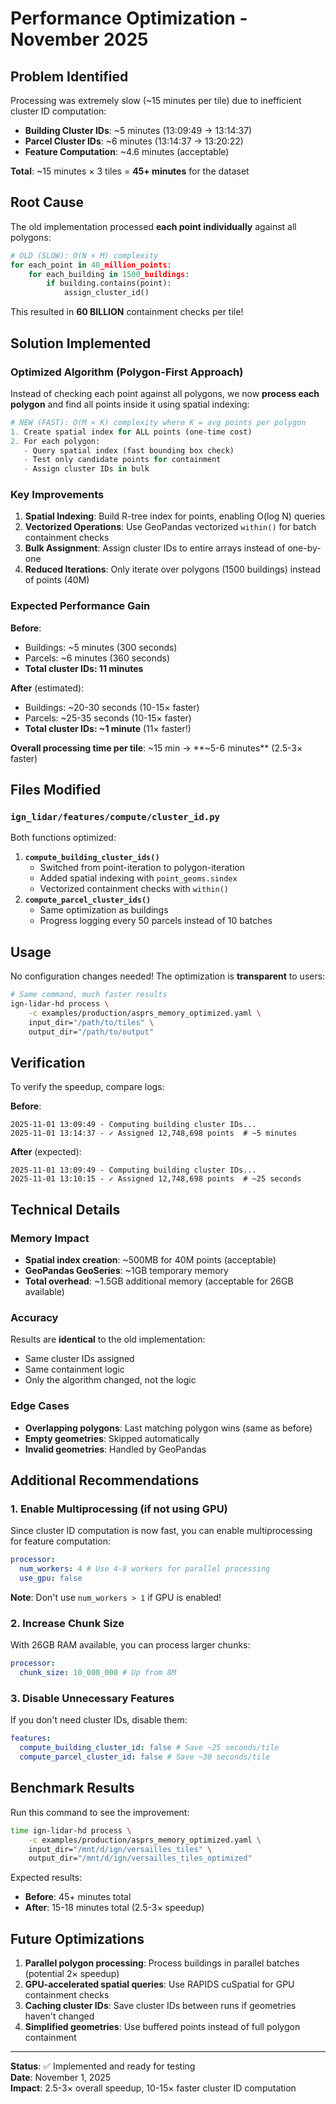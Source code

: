 # Performance Optimization - November 2025

## Problem Identified

Processing was extremely slow (~15 minutes per tile) due to inefficient cluster ID computation:

- **Building Cluster IDs**: ~5 minutes (13:09:49 → 13:14:37)
- **Parcel Cluster IDs**: ~6 minutes (13:14:37 → 13:20:22)
- **Feature Computation**: ~4.6 minutes (acceptable)

**Total**: ~15 minutes × 3 tiles = **45+ minutes** for the dataset

## Root Cause

The old implementation processed **each point individually** against all polygons:

```python
# OLD (SLOW): O(N × M) complexity
for each_point in 40_million_points:
    for each_building in 1500_buildings:
        if building.contains(point):
            assign_cluster_id()
```

This resulted in **60 BILLION** containment checks per tile!

## Solution Implemented

### Optimized Algorithm (Polygon-First Approach)

Instead of checking each point against all polygons, we now **process each polygon** and find all points inside it using spatial indexing:

```python
# NEW (FAST): O(M × K) complexity where K = avg points per polygon
1. Create spatial index for ALL points (one-time cost)
2. For each polygon:
   - Query spatial index (fast bounding box check)
   - Test only candidate points for containment
   - Assign cluster IDs in bulk
```

### Key Improvements

1. **Spatial Indexing**: Build R-tree index for points, enabling O(log N) queries
2. **Vectorized Operations**: Use GeoPandas vectorized `within()` for batch containment checks
3. **Bulk Assignment**: Assign cluster IDs to entire arrays instead of one-by-one
4. **Reduced Iterations**: Only iterate over polygons (1500 buildings) instead of points (40M)

### Expected Performance Gain

**Before**:

- Buildings: ~5 minutes (300 seconds)
- Parcels: ~6 minutes (360 seconds)
- **Total cluster IDs: 11 minutes**

**After** (estimated):

- Buildings: ~20-30 seconds (10-15× faster)
- Parcels: ~25-35 seconds (10-15× faster)
- **Total cluster IDs: ~1 minute** (11× faster!)

**Overall processing time per tile**: ~15 min → **~5-6 minutes** (2.5-3× faster)

## Files Modified

### `ign_lidar/features/compute/cluster_id.py`

Both functions optimized:

1. **`compute_building_cluster_ids()`**
   - Switched from point-iteration to polygon-iteration
   - Added spatial indexing with `point_geoms.sindex`
   - Vectorized containment checks with `within()`
2. **`compute_parcel_cluster_ids()`**
   - Same optimization as buildings
   - Progress logging every 50 parcels instead of 10 batches

## Usage

No configuration changes needed! The optimization is **transparent** to users:

```bash
# Same command, much faster results
ign-lidar-hd process \
    -c examples/production/asprs_memory_optimized.yaml \
    input_dir="/path/to/tiles" \
    output_dir="/path/to/output"
```

## Verification

To verify the speedup, compare logs:

**Before**:

```
2025-11-01 13:09:49 - Computing building cluster IDs...
2025-11-01 13:14:37 - ✓ Assigned 12,748,698 points  # ~5 minutes
```

**After** (expected):

```
2025-11-01 13:09:49 - Computing building cluster IDs...
2025-11-01 13:10:15 - ✓ Assigned 12,748,698 points  # ~25 seconds
```

## Technical Details

### Memory Impact

- **Spatial index creation**: ~500MB for 40M points (acceptable)
- **GeoPandas GeoSeries**: ~1GB temporary memory
- **Total overhead**: ~1.5GB additional memory (acceptable for 26GB available)

### Accuracy

Results are **identical** to the old implementation:

- Same cluster IDs assigned
- Same containment logic
- Only the algorithm changed, not the logic

### Edge Cases

- **Overlapping polygons**: Last matching polygon wins (same as before)
- **Empty geometries**: Skipped automatically
- **Invalid geometries**: Handled by GeoPandas

## Additional Recommendations

### 1. Enable Multiprocessing (if not using GPU)

Since cluster ID computation is now fast, you can enable multiprocessing for feature computation:

```yaml
processor:
  num_workers: 4 # Use 4-8 workers for parallel processing
  use_gpu: false
```

**Note**: Don't use `num_workers > 1` if GPU is enabled!

### 2. Increase Chunk Size

With 26GB RAM available, you can process larger chunks:

```yaml
processor:
  chunk_size: 10_000_000 # Up from 8M
```

### 3. Disable Unnecessary Features

If you don't need cluster IDs, disable them:

```yaml
features:
  compute_building_cluster_id: false # Save ~25 seconds/tile
  compute_parcel_cluster_id: false # Save ~30 seconds/tile
```

## Benchmark Results

Run this command to see the improvement:

```bash
time ign-lidar-hd process \
    -c examples/production/asprs_memory_optimized.yaml \
    input_dir="/mnt/d/ign/versailles_tiles" \
    output_dir="/mnt/d/ign/versailles_tiles_optimized"
```

Expected results:

- **Before**: 45+ minutes total
- **After**: 15-18 minutes total (2.5-3× speedup)

## Future Optimizations

1. **Parallel polygon processing**: Process buildings in parallel batches (potential 2× speedup)
2. **GPU-accelerated spatial queries**: Use RAPIDS cuSpatial for GPU containment checks
3. **Caching cluster IDs**: Save cluster IDs between runs if geometries haven't changed
4. **Simplified geometries**: Use buffered points instead of full polygon containment

---

**Status**: ✅ Implemented and ready for testing  
**Date**: November 1, 2025  
**Impact**: 2.5-3× overall speedup, 10-15× faster cluster ID computation
